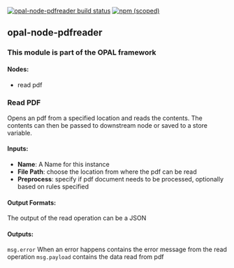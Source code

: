 [![opal-node-pdfreader build status](https://frozen-fortress-98851.herokuapp.com/telligro/opal-nodes/8/badge?subject=build)](https://travis-ci.org/telligro/opal-nodes) [![npm (scoped)](https://img.shields.io/npm/v/opal-node-pdfreader.svg)](https://www.npmjs.com/package/opal-node-pdfreader)
## opal-node-pdfreader
### This module is part of the OPAL framework
#### Nodes: 
* read pdf
### Read PDF
Opens an pdf from a specified location and reads the contents. The contents can then be passed to downstream node or saved to a store variable.
#### Inputs:
* **Name**: A Name for this instance
* **File Path**: choose the location from where the pdf can be read
* **Preprocess**: specify if pdf document needs to be processed, optionally based on rules specified
#### Output Formats: 
The output of the read operation can be a JSON
#### Outputs:
`msg.error` When an error happens contains the error message from the read operation
`msg.payload` contains the data read from pdf
